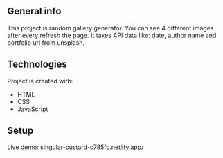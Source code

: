 ## General info
This project is random gallery generator. You can see 4 different images after every refresh the page. It takes API data like: date, author name and portfolio url from unsplash.

## Technologies
Project is created with:
* HTML
* CSS
* JavaScript
	
## Setup
Live demo: singular-custard-c785fc.netlify.app/
